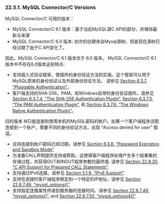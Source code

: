 ### 22.5.1. MySQL Connector/C Versions

MySQL Connector/C 可用的版本：

* MySQL Connector/C 6.1 版本：基于当前MySQL源C API的部分，并保持最新与来源 
* MySQL Connector/C 6.0 版本: 初次的创建来自Mysql源树，但是现在源树已经过期了由于C API变化了。

因此，MySQL Connector/C 6.1 版本优于 6.0 版本。 MySQL Connector/C 6.1版本中不存在6.0版本这些特点: 

* 支持插入式验证框架，使插件的身份验证方法的实施。这个框架可以用于MySQL原来的身份验证以及外部身份验证方法。 请参见 [Section 6.3.7, “Pluggable Authentication”](http://dev.mysql.com/doc/refman/5.6/en/pluggable-authentication.html)。
* 客户端支持的SHA-256，PAM，和Windows自带的身份验证插件。请参见 [Section 6.3.7.4, “The SHA-256 Authentication Plugin”](http://dev.mysql.com/doc/refman/5.6/en/sha256-authentication-plugin.html), [Section 6.3.7.5, “The PAM Authentication Plugin”](http://dev.mysql.com/doc/refman/5.6/en/pam-authentication-plugin.html), 和 [Section 6.3.7.6, “The Windows Native Authentication Plugin”](http://dev.mysql.com/doc/refman/5.6/en/windows-authentication-plugin.html)。

旧的版本 M只能连接到使用本机的MySQL密码的帐户。如果一个客户端程序试图连接到一个账户，需要不同的身份验证方法，出现  “Access denied for user” 错误。

* 支持连接到帐户密码已经过期。请参见 [Section 6.3.6, “Password Expiration and Sandbox Mode”](http://dev.mysql.com/doc/refman/5.6/en/password-expiration.html). 
* 为准备CALL声明提供支持或帮助。这使得客户端程序处理产生多个结果集的存储过程，并获得OUT和INOUT程序参数的最终值. 请参见 [Section 22.8.20, “C API Support for Prepared CALL Statements”](http://dev.mysql.com/doc/refman/5.6/en/c-api-prepared-call-statements.html). 
* 支持通过IPv6连接。请参见 [Section 5.1.9, “IPv6 Support”](http://dev.mysql.com/doc/refman/5.6/en/ipv6-support.html).
* 支持在连接时客户端程序绑定到一个特定的IP地址。请参见 [Section 22.8.7.49, “mysql_options()”](http://dev.mysql.com/doc/refman/5.6/en/mysql-options.html). 
* 支持指定连接属性传递到服务器的连接时间。请参见 [Section 22.8.7.49, “mysql_options()”](http://dev.mysql.com/doc/refman/5.6/en/mysql-options.html), and [Section 22.8.7.50, “mysql_options4()”](http://dev.mysql.com/doc/refman/5.6/en/mysql-options4.html). 